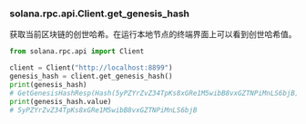 
### solana.rpc.api.Client.get_genesis_hash
获取当前区块链的创世哈希。在运行本地节点的终端界面上可以看到创世哈希值。
```python
from solana.rpc.api import Client

client = Client("http://localhost:8899")
genesis_hash = client.get_genesis_hash()
print(genesis_hash)
# GetGenesisHashResp(Hash(5yPZYrZvZ34TpKs8xGRe1M5wibB8vxGZTNPiMnLS6bjB))
print(genesis_hash.value)
# 5yPZYrZvZ34TpKs8xGRe1M5wibB8vxGZTNPiMnLS6bjB
```
